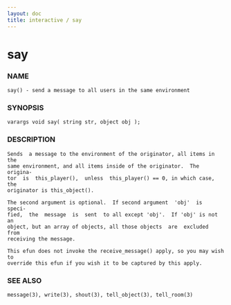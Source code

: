 ```yaml
---
layout: doc
title: interactive / say
---
```

# say

### NAME

    say() - send a message to all users in the same environment

### SYNOPSIS

    varargs void say( string str, object obj );

### DESCRIPTION

    Sends  a message to the environment of the originator, all items in the
    same environment, and all items inside of the originator.  The origina‐
    tor  is  this_player(),  unless  this_player() == 0, in which case, the
    originator is this_object().

    The second argument is optional.  If second argument  'obj'  is  speci‐
    fied,  the  message  is  sent  to all except 'obj'.  If 'obj' is not an
    object, but an array of objects, all those objects  are  excluded  from
    receiving the message.

    This efun does not invoke the receive_message() apply, so you may wish to
    override this efun if you wish it to be captured by this apply.

### SEE ALSO

    message(3), write(3), shout(3), tell_object(3), tell_room(3)

